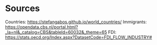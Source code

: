 # Sources
Countries: https://stefangabos.github.io/world_countries/
Immigrants: https://opendata.cbs.nl/portal.html?_la=nl&_catalog=CBS&tableId=60032&_theme=65
FDI: https://stats.oecd.org/Index.aspx?DatasetCode=FDI_FLOW_INDUSTRY#

